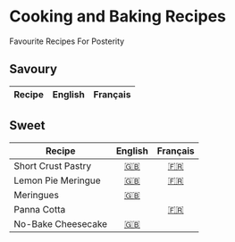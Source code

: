 # Cooking and Baking Recipes
Favourite Recipes For Posterity

## Savoury

| Recipe | English | Français |
|--------|:-------:|:--------:|

## Sweet

| Recipe | English | Français |
|--------|:-------:|:--------:|
| Short Crust Pastry | [:uk:](recipes/shortcrustpastry_en.md) | [:fr:](recipes/patesablee_fr.md) |
| Lemon Pie Meringue | [:uk:](recipes/lemonpiemeringue_en.md) | [:fr:](recipes/tartecitronmeringue_fr.md) |
| Meringues | [:uk:](recipes/meringue_en.md) | |
| Panna Cotta | | [:fr:](recipes/pannacotta_fr.md) |
| No-Bake Cheesecake | [:uk:](recipes/nobakecheesecake_en.md) | |  